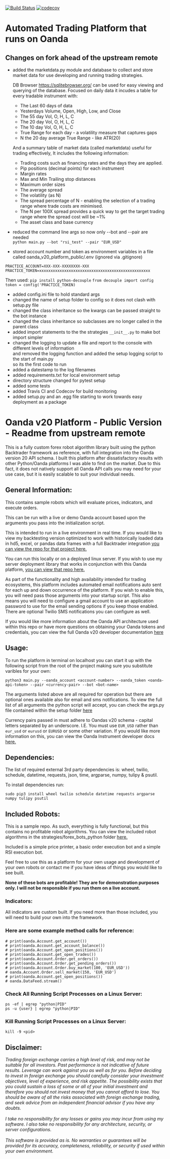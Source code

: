 [![Build Status](https://travis-ci.com/ant358/oanda_v20_platform_public.svg?branch=master)](https://travis-ci.com/ant358/oanda_v20_platform_public)
[![codecov](https://codecov.io/gh/ant358/oanda_v20_platform_public/branch/master/graph/badge.svg)](https://codecov.io/gh/ant358/oanda_v20_platform_public)
# Automated Trading Platform that runs on Oanda  

## Changes on fork ahead of the upstream remote  

* added the marketdata.py module and database to collect and store market data for use developing and running trading strategies.  
  
    DB Browser https://sqlitebrowser.org/ can be used for easy viewing and querying of the database.  Focused on daily data it incudes a table for every tradable instrument with:
    * The Last 60 days of data
    * Yesterdays Volume, Open, High, Low, and Close
    * The 55 day Vol, O, H, L, C
    * The 20 day Vol, O, H, L, C
    * The 10 day Vol, O, H, L, C
    * True Range for each day - a volatility measure that captures gaps
    * N the 20 day average True Range - like ATR(20)

    And a summary table of market data (called marketdata) useful for trading effectively, 
    It includes the following information:
    * Trading costs such as financing rates and the days they are applied.
    * Pip positions (decimal points) for each instrument 
    * Margin rates
    * Max and Min Trailing stop distances
    * Maximum order sizes
    * The average spread
    * The volatility (as N)
    * The spread percentage of N - enabling the selection of a trading range where trade costs are minimised.  
    * The N per 100X spread provides a quick way to get the target trading range where the spread cost will be ~1% 
    * The asset class and base currency

* reduced the command line args so now only --bot and --pair are needed    
  ```python main.py --bot "rsi_test" --pair "EUR_USD"```
* stored account number and token as environment variables in a file called oanda_v20_platform_public/.env (ignored via .gitignore)
```
PRACTICE_ACCOUNT=XXX-XXX-XXXXXXXX-XXX
PRACTICE_TOKEN=xxxxxxxxxxxxxxxxxxxxxxxxxxxxxxxxxxxxxxxxxxxxxxxxx  
```
Then used:
```pip install python-decouple```
```from decouple import config```
```token = config('PRACTICE_TOKEN)```

* added config.ini file to hold standard args  
* changed the name of setup folder to config so it does not clash with setup.py file
* changed the class inheritance so the kwargs can be passed straight to the bot instance  
* changed the class inheritance so subclasses are no longer called in the parent class
* added import statements to the the strategies ```__init__.py``` to make bot import simpler  
* changed the logging to update a file and report to the console with different levels of information  
  and removed the logging function and added the setup logging script to the start of main.py  
  so its the first code to run   
* added a datestamp to the log filenames   
* added requirements.txt for local environment setup  
* directory structure changed for pytest setup
* added some tests
* added Travis CI and Codecov for build monitoring  
* added setup.py and an .egg file starting to work towards easy deployment as a package    


# Oanda v20 Platform - Public Version - Readme from upstream remote

This is a fully custom forex robot algorithm library built using the python Backtrader framework as reference, with full integration into the Oanda version 20 API schema. I built this platform after dissatisfactory results with other Python/Oanda platforms I was able to find on the market.  Due to this fact, it does not natively support all Oanda API calls you may need for your use case, but it is easily scalable to suit your individual needs.

## General Information:   

This contains sample robots which will evaluate prices, indicators, and execute orders.   

This can be run with a live or demo Oanda account based upon the arguments you pass into the initialization script.   

This is intended to run in a live environment in real time.  If you would like to view my backtesting version optimized to work with historically loaded data in hd5, excel, or pandas data frames with a full Backtrader integration [you can view the repo for that project here. ](https://github.com/Eric-Lingren/bt_oanda)    

You can run this locally or on a deployed linux server.  If you wish to use my server deployment library that works in conjunction with this Oanda platform, [you can view that repo here.](https://github.com/Eric-Lingren/oanda_server_scripts)    

As part of the functionality and high availability intended for trading ecosystems, this platform includes automated email notifications auto sent for each up and down occurrence of the platform.  If you wish to enable this, you will need pass those arguments into your startup script.  This also means you will need to configure a gmail account to use an application password to use for the email sending options if you keep those enabled. There are optional Twilio SMS notifications you can configure as well.

If you would like more information about the Oanda API architecture used within this repo or have more questions on obtaining your Oanda tokens and credentials, you can view the full Oanda v20 developer documentation [here](https://developer.oanda.com/rest-live-v20/introduction/)

## Usage:

To run the platform in terminal on localhost you can start it up with the following script from the root of the project making sure you substitute varibles for your own:   

```python3 main.py --oanda_account <account-number> --oanda_token <oanda-api-token> --pair <currency-pair> --bot <bot-name>```   

The arguments listed above are all required for operation but there are optional ones available also for email and sms notifications.  To view the full list of all arguments the python script will accept, you can check the args.py file contained within the setup folder [here](./setup/args.py)   

Currency pairs passed in must adhere to Oandas v20 schema - capital letters separated by an underscore. I.E. You must use ```EUR_USD``` rather than ```eur_usd``` or ```eurusd``` or ```EURUSD``` or some other variation. If you would like more information on this, you can view the Oanda Instrument developer docs [here.](https://developer.oanda.com/rest-live-v20/instrument-ep/)     

## Dependencies:

The list of required external 3rd party dependencies is: wheel, twilio, schedule, datetime, requests, json, time, argparse, numpy, tulipy & psutil.    

To install dependencies run:   

```sudo pip3 install wheel twilio schedule datetime requests argparse numpy tulipy psutil```

## Included Robots:

This is a sample repo. As such, everything is fully functional, but this contains no profitable robot algorithms.  You can view the included robot algorithms in the strategies/forex_bots_python folder [here.](https://github.com/Eric-Lingren/oanda_v20_platform_public/tree/master/strategies/forex_bots_python) 

Included is a simple price printer, a basic order execution bot and a simple RSI execution bot.   

Feel free to use this as a platform for your own usage and development of your own robots or contact me if you have ideas of things you would like to see built.   

**None of these bots are profitable! They are for demonstration purposes only. I will not be responsible if you run them on a live account.**

### Indicators:

All indicators are custom built. If you need more than those included, you will need to build your own into the framework.
### Here are some example method calls for reference:
    # print(oanda.Account.get_account())
    # print(oanda.Account.get_account_balance())
    # print(oanda.Account.get_open_positions())
    # print(oanda.Account.get_open_trades())
    # print(oanda.Account.Order.get_orders())
    # print(oanda.Account.Order.get_pending_orders())
    # print(oanda.Account.Order.buy_market(100, 'EUR_USD'))
    # oanda.Account.Order.sell_market(150, 'EUR_USD')
    # print(oanda.Account.get_open_positions())
    # oanda.DataFeed.stream()
### Check All Running Script Processes on a Linux Server:
``` ps -ef | egrep "python|PID" ```   
``` ps -u {user} | egrep "python|PID" ```

### Kill Running Script Processes on a Linux Server: 
``` kill -9 <pid> ```

## Disclaimer:

_Trading foreign exchange carries a high level of risk, and may not be suitable for all investors. Past performance is not indicative of future results. Leverage can work against you as well as for you. Before deciding to invest in foreign exchange you should carefully consider your investment objectives, level of experience, and risk appetite. The possibility exists that you could sustain a loss of some or all of your initial investment and therefore you should not invest money that you cannot afford to lose. You should be aware of all the risks associated with foreign exchange trading, and seek advice from an independent financial advisor if you have any doubts._   
\
_I take no responsibility for any losses or gains you may incur from using my software. I also take no responsibility for any architecture, security, or server configurations._   
\
_This software is provided as is. No warranties or guarantees will be provided for its accuracy, completeness, reliability, or security if used within your own environment._
